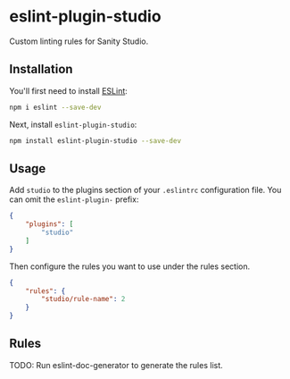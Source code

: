 # eslint-plugin-studio

Custom linting rules for Sanity Studio.

## Installation

You'll first need to install [ESLint](https://eslint.org/):

```sh
npm i eslint --save-dev
```

Next, install `eslint-plugin-studio`:

```sh
npm install eslint-plugin-studio --save-dev
```

## Usage

Add `studio` to the plugins section of your `.eslintrc` configuration file. You can omit the `eslint-plugin-` prefix:

```json
{
    "plugins": [
        "studio"
    ]
}
```


Then configure the rules you want to use under the rules section.

```json
{
    "rules": {
        "studio/rule-name": 2
    }
}
```

## Rules

<!-- begin auto-generated rules list -->
TODO: Run eslint-doc-generator to generate the rules list.
<!-- end auto-generated rules list -->


